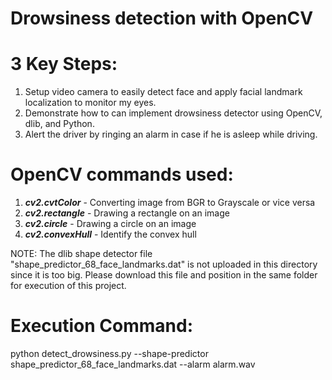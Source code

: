 # Drowsiness detection with OpenCV

# 3 Key Steps:
1) Setup video camera to easily detect face and apply facial landmark localization to monitor my eyes.
2) Demonstrate how to can implement drowsiness detector using OpenCV, dlib, and Python.
3) Alert the driver by ringing an alarm in case if he is asleep while driving.

# OpenCV commands used:
1) ***cv2.cvtColor*** - Converting image from BGR to Grayscale or vice versa
2) ***cv2.rectangle*** - Drawing a rectangle on an image
3) ***cv2.circle*** - Drawing a circle on an image
4) ***cv2.convexHull*** - Identify the convex hull 

NOTE: The dlib shape detector file "shape_predictor_68_face_landmarks.dat" is not uploaded in this directory since it is too big. Please download this file and position in the same folder for execution of this project.

# Execution Command:
python detect_drowsiness.py --shape-predictor shape_predictor_68_face_landmarks.dat --alarm alarm.wav
